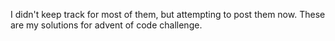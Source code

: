 I didn't keep track for most of them, but attempting to post them now. These are my solutions for advent of code challenge.
